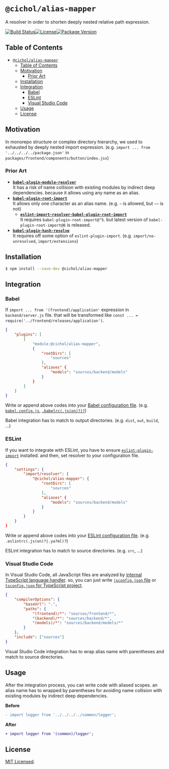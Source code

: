 # `@cichol/alias-mapper`

A resolver in order to shorten deeply nested relative path expression.

[![Build Status][github actions badge]][github actions][![License][license badge]](LICENSE)[![Package Version][npm package version badge]][npm package]

## Table of Contents

- [`@cichol/alias-mapper`](#cicholalias-mapper)
  - [Table of Contents](#table-of-contents)
  - [Motivation](#motivation)
    - [Prior Art](#prior-art)
  - [Installation](#installation)
  - [Integration](#integration)
    - [Babel](#babel)
    - [ESLint](#eslint)
    - [Visual Studio Code](#visual-studio-code)
  - [Usage](#usage)
  - [License](#license)

## Motivation

In monorepo structure or complex directory hierarchy, we used to exhausted by deeply nested import expression. (e.g. `import ... from '../../../../package.json'` in `packages/frontend/components/button/index.jsx`)

### Prior Art

-   [**`babel-plugin-module-resolver`**][babel plugin module resolver]<br />It has a risk of name collision with existing modules by indirect deep dependencies. because it allows using any name as an alias.
-   [**`babel-plugin-root-import`**][babel plugin root import]<br />It allows only one character as an alias name. (e.g. `~` is allowed, but `~~` is not)
    -   [**`eslint-import-resolver-babel-plugin-root-import`**][eslint import resolver babel plugin root import]<br />It requires `babel-plugin-root-import@^5`. but latest version of `babel-plugin-root-import@6` is released.
-   [**`babel-plugin-hash-resolve`**][babel plugin hash resolve]<br />It requires off some option of `eslint-plugin-import`. (e.g. `import/no-unresolved`, `import/extensions`)

## Installation

```sh
$ npm install --save-dev @cichol/alias-mapper
```

## Integration

### Babel

If `import ... from '(frontend)/application'` expression in `backend/server.js` file. that will be transformed like `const ... = require('../frontend/releases/application')`.

```json
{
    "plugins": [
        [
            "module:@cichol/alias-mapper",
            {
                "rootDirs": [
                    "sources"
                ],
                "aliases" {
                    "models": "sources/backend/models"
                }
            }
        ]
    ]
}
```

Write or append above codes into your [Babel configuration file][babel configuration file]. (e.g. [`babel.config.js`][babel config js], [`.babelrc(.js(on)?)?`][babelrc])

Babel integration has to match to output directories. (e.g. `dist`, `out`, `build`, ...)

### ESLint

If you want to integrate with ESLint, you have to ensure [`eslint-plugin-import`][eslint plugin import] installed. and then, set resolver to your configuration file.

```json
{
    "settings": {
        "import/resolver": {
            "@cichol/alias-mapper": {
                "rootDirs": [
                    "sources"
                ],
                "aliases" {
                    "models": "sources/backend/models"
                }
            }
        }
    }
}
```

Write or append above codes into your [ESLint configuration file][eslint configuration file]. (e.g. `.eslintrc(.js(on)?|.ya?ml)?`)

ESLint integration has to match to source directories. (e.g. `src`, ...)

### Visual Studio Code

In Visual Studio Code, all JavaScript files are analyzed by [internal TypeScript language handler][internal typescript language handler]. so, you can just write [`jsconfig.json` file][jsconfig json] or [`tsconfig.json` for TypeScript project][tsconfig json].

```json
{
    "compilerOptions": {
        "baseUrl": ".",
        "paths": {
            "(frontend)/*": "sources/frontend/*",
            "(backend)/*": "sources/backend/*",
            "(models)/*": "sources/backend/models/*"
        }
    },
    "include": ["sources"]
}
```

Visual Studio Code integration has to wrap alias name with parentheses and match to source directories.

## Usage

After the integration process, you can write code with aliased scopes. an alias name has to wrapped by parentheses for avoiding name collision with existing modules by indirect deep dependencies.

**Before**

```diff
- import logger from '../../../../common/logger';
```

**After**

```diff
+ import logger from '(common)/logger';
```

## License

[MIT Licensed](../../LICENSE).

[github actions badge]: https://img.shields.io/github/workflow/status/morrighan/packages/On%20default/develop?style=flat-square
[github actions]: https://github.com/morrighan/packages/actions
[license badge]: https://img.shields.io/github/license/morrighan/packages.svg?style=flat-square
[npm package version badge]: https://img.shields.io/npm/v/@cichol/alias-mapper.svg?style=flat-square
[npm package]: https://www.npmjs.com/package/@cichol/alias-mapper
[babel plugin module resolver]: https://www.npmjs.com/package/babel-plugin-module-resolver
[babel plugin root import]: https://www.npmjs.com/package/babel-plugin-root-import
[eslint import resolver babel plugin root import]: https://www.npmjs.com/package/eslint-import-resolver-babel-plugin-root-import
[babel plugin hash resolve]: https://www.npmjs.com/package/babel-plugin-hash-resolve
[babel configuration file]: https://babeljs.io/docs/en/configuration
[babel config js]: https://babeljs.io/docs/en/config-files#project-wide-configuration
[babelrc]: https://babeljs.io/docs/en/config-files#file-relative-configuration
[eslint plugin import]: https://www.npmjs.com/package/eslint-plugin-import
[eslint configuration file]: https://eslint.org/docs/user-guide/configuring#configuration-file-formats
[internal typescript language handler]: https://github.com/Microsoft/vscode-languageserver-node
[jsconfig json]: https://code.visualstudio.com/docs/languages/jsconfig
[tsconfig json]: https://www.typescriptlang.org/docs/handbook/tsconfig-json.html
